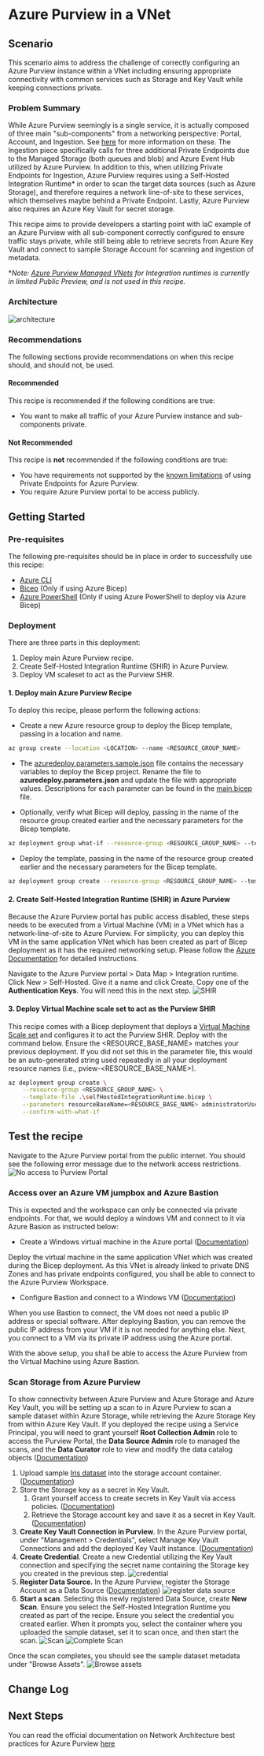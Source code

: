 # Azure Purview in a VNet

<!-- Replace "Recipe Template" title with name of the recipe. -->

## Scenario

<!-- Describe the usage scenario for this template.  Describe the challenges this recipes aims to address. -->
This scenario aims to address the challenge of correctly configuring an Azure Purview instance within a VNet including ensuring appropriate connectivity with common services such as Storage and Key Vault while keeping connections private.

### Problem Summary

<!--Briefly describe the problme that this recipe intends to resolve or make easier. -->
While Azure Purview seemingly is a single service, it is actually composed of three main "sub-components" from a networking perspective: Portal, Account, and Ingestion. See [here](https://docs.microsoft.com/azure/purview/catalog-private-link#conceptual-overview) for more information on these. The Ingestion piece specifically calls for three additional Private Endpoints due to the Managed Storage (both queues and blob) and Azure Event Hub utilized by Azure Purview. In addition to this, when utilizing Private Endpoints for Ingestion, Azure Purview requires using a Self-Hosted Integration Runtime* in order to scan the target data sources (such as Azure Storage), and therefore requires a network line-of-site to these services, which themselves maybe behind a Private Endpoint. Lastly, Azure Purview also requires an Azure Key Vault for secret storage.

This recipe aims to provide developers a starting point with IaC example of an Azure Purview with all sub-component correctly configured to ensure traffic stays private, while still being able to retrieve secrets from Azure Key Vault and connect to sample Storage Account for scanning and ingestion of metadata.

**Note: [Azure Purview Managed VNets](https://docs.microsoft.com/azure/purview/catalog-managed-vnet) for Integration runtimes is currently in limited Public Preview, and is not used in this recipe.*

### Architecture

<!-- Include a high-level architecture diagram of the components used in this recipe. -->
![architecture](./media/purviewVNETArchitecture.png)

### Recommendations

The following sections provide recommendations on when this recipe should, and should not, be used.

#### Recommended

This recipe is recommended if the following conditions are true:

- You want to make all traffic of your Azure Purview instance and sub-components private.

#### Not Recommended

This recipe is **not** recommended if the following conditions are true:

- You have requirements not supported by the [known limitations](https://docs.microsoft.com/azure/purview/catalog-private-link-troubleshoot) of using Private Endpoints for Azure Purview.
- You require Azure Purview portal to be access publicly.

## Getting Started

### Pre-requisites

The following pre-requisites should be in place in order to successfully use this recipe:

- [Azure CLI](https://docs.microsoft.com/cli/azure/install-azure-cli)
- [Bicep](https://docs.microsoft.com/azure/azure-resource-manager/bicep/install) (Only if using Azure Bicep)
- [Azure PowerShell](https://docs.microsoft.com/powershell/azure/install-az-ps) (Only if using Azure PowerShell to deploy via Azure Bicep)

### Deployment

There are three parts in this deployment:

1. Deploy main Azure Purview recipe.
2. Create Self-Hosted Integration Runtime (SHIR) in Azure Purview.
3. Deploy VM scaleset to act as the Purview SHIR.
  
#### 1. Deploy main Azure Purview Recipe

To deploy this recipe, please perform the following actions:

- Create a new Azure resource group to deploy the Bicep template, passing in a location and name.

```bash
az group create --location <LOCATION> --name <RESOURCE_GROUP_NAME>
```

- The [azuredeploy.parameters.sample.json](./deploy/bicep/azuredeploy.parameters.sample.json) file contains the necessary variables to deploy the Bicep project. Rename the file to **azuredeploy.parameters.json** and update the file with appropriate values. Descriptions for each parameter can be found in the [main.bicep](./deploy/bicep/main.bicep) file.

- Optionally, verify what Bicep will deploy, passing in the name of the resource group created earlier and the necessary parameters for the Bicep template.

```bash
az deployment group what-if --resource-group <RESOURCE_GROUP_NAME> --template-file .\main.bicep --parameters @.\azuredeploy.parameters.json --verbose
```

- Deploy the template, passing in the name of the resource group created earlier and the necessary parameters for the Bicep template.

```bash
az deployment group create --resource-group <RESOURCE_GROUP_NAME> --template-file .\main.bicep --parameters @.\azuredeploy.parameters.json --verbose
```

#### 2. Create Self-Hosted Integration Runtime (SHIR) in Azure Purview

Because the Azure Purview portal has public access disabled, these steps needs to be executed from a Virtual Machine (VM) in a VNet which has a network-line-of-site to Azure Purview. For simplicity, you can deploy this VM in the same application VNet which has been created as part of Bicep deployment as it has the required networking setup. Please follow the [Azure Documentation](https://docs.microsoft.com/azure/virtual-machines/linux/quick-create-portal) for detailed instructions.

Navigate to the Azure Purview portal > Data Map > Integration runtime. Click New > Self-Hosted. Give it a name and click Create. Copy one of the **Authentication Keys**. You will need this in the next step.
![SHIR](./media/shir.png)

#### 3. Deploy Virtual Machine scale set to act as the Purview SHIR

This recipe comes with a Bicep deployment that deploys a [Virtual Machine Scale set](https://docs.microsoft.com/azure/virtual-machine-scale-sets/overview) and configures it to act the Purview SHIR. Deploy with the command below. Ensure the <RESOURCE_BASE_NAME> matches your previous deployment. If you did not set this in the parameter file, this would be an auto-generated string used repeatedly in all your deployment resource names (i.e., pview-<RESOURCE_BASE_NAME>).

```bash
az deployment group create \
    --resource-group <RESOURCE_GROUP_NAME> \
    --template-file .\selfHostedIntegrationRuntime.bicep \
    --parameters resourceBaseName=<RESOURCE_BASE_NAME> administratorUsername=<USERNAME> administratorPassword=<PASSWORD> purviewIntegrationRuntimeAuthKey=<SHIR_AUTHENTICATION_KEY> \
    --confirm-with-what-if
```

## Test the recipe

Navigate to the Azure Purview portal from the public internet. You should see the following error message due to the network access restrictions.
![No access to Purview Portal](./media/purviewPortalNoAccess.png)

### Access over an Azure VM jumpbox and Azure Bastion

This is expected and the workspace can only be connected via private endpoints. For that, we would deploy a windows VM and connect to it via Azure Basion as instructed below:

- Create a Windows virtual machine in the Azure portal ([Documentation](https://docs.microsoft.com/azure/virtual-machines/windows/quick-create-portal))

Deploy the virtual machine in the same application VNet which was created during the Bicep deployment. As this VNet is already linked to private DNS Zones and has private endpoints configured, you shall be able to connect to the Azure Purview Workspace.

- Configure Bastion and connect to a Windows VM ([Documentation](https://docs.microsoft.com/azure/bastion/tutorial-create-host-portal))

When you use Bastion to connect, the VM does not need a public IP address or special software. After deploying Bastion, you can remove the public IP address from your VM if it is not needed for anything else. Next, you connect to a VM via its private IP address using the Azure portal.

With the above setup, you shall be able to access the Azure Purview from the Virtual Machine using Azure Bastion.

### Scan Storage from Azure Purview

To show connectivity between Azure Purview and Azure Storage and Azure Key Vault, you will be setting up a scan to in Azure Purview to scan a sample dataset within Azure Storage, while retrieving the Azure Storage Key from within Azure Key Vault. If you deployed the recipe using a Service Principal, you will need to grant yourself **Root Collection Admin** role to access the Purview Portal, the **Data Source Admin** role to managed the scans, and the **Data Curator** role to view and modify the data catalog objects ([Documentation](https://docs.microsoft.com/azure/purview/catalog-permissions))

1. Upload sample [Iris dataset](data/iris.csv) into the storage account container. ([Documentation](https://docs.microsoft.com/azure/storage/blobs/quickstart-storage-explorer#upload-blobs-to-the-container))
2. Store the Storage key as a secret in Key Vault.
   1. Grant yourself access to create secrets in Key Vault via access policies. ([Documentation](https://docs.microsoft.com/azure/key-vault/general/assign-access-policy?tabs=azure-portal))
   2. Retrieve the Storage account key and save it as a secret in Key Vault. ([Documentation](https://docs.microsoft.com/azure/key-vault/secrets/quick-create-portal))
3. **Create Key Vault Connection in Purview**. In the Azure Purview portal, under "Management > Credentials", select Manage Key Vault Connections and add the deployed Key Vault instance. ([Documentation](https://docs.microsoft.com/azure/purview/manage-credentials#create-azure-key-vaults-connections-in-your-azure-purview-account))
4. **Create Credential**. Create a new Credential utilizing the Key Vault connection and specifying the secret name containing the Storage key you created in the previous step.
  ![credential](./media/createCredential.png)
5. **Register Data Source.** In the Azure Purview, register the Storage Account as a Data Source ([Documentation](https://docs.microsoft.com/azure/purview/register-scan-adls-gen2#register))
  ![register data source](./media/registerDataSource.png)
6. **Start a scan**. Selecting this newly registered Data Source, create **New Scan**. Ensure you select the Self-Hosted Integration Runtime you created as part of the recipe. Ensure you select the credential you created earlier. When it prompts you, select the container where you uploaded the sample dataset, set it to scan once, and then start the scan.
![Scan](./media/newscan.png)
![Complete Scan](./media/scancomplete.png)

Once the scan completes, you should see the sample dataset metadata under "Browse Assets".
![Browse assets](./media/browseassets.png)

## Change Log

<!--
Describe the change history for this recipe. For example:
- 2021-06-01
  - Fix for bug in Terraform template that prevented Key Vault reference resolution for function app.
-->

## Next Steps

You can read the official documentation on Network Architecture best practices for Azure Purview [here](https://docs.microsoft.com/azure/purview/concept-best-practices-network)
<!-- Provide description and links to what a user of this recipe could do next.  Include suggestions for how the recipe could be enhanced or built upon. -->